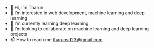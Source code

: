 - 👋 Hi, I’m Tharun
- 👀 I’m interested in web development, machine learning and deep learning
- 🌱 I’m currently learning deep learning 
- 💞️ I’m looking to collaborate on machine learning and deep learning projects
- 📫 How to reach me tharunsd23@gmail.com

<!---
Tharun2331/Tharun2331 is a ✨ special ✨ repository because its `README.md` (this file) appears on your GitHub profile.
You can click the Preview link to take a look at your changes.
--->

